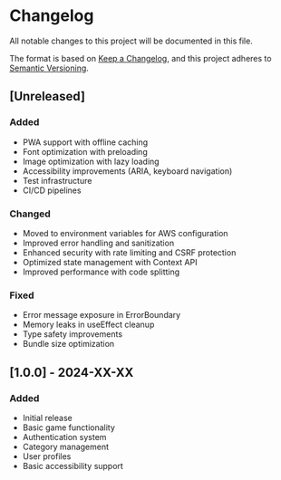 # Changelog

All notable changes to this project will be documented in this file.

The format is based on [Keep a Changelog](https://keepachangelog.com/en/1.0.0/),
and this project adheres to [Semantic Versioning](https://semver.org/spec/v2.0.0.html).

## [Unreleased]

### Added
- PWA support with offline caching
- Font optimization with preloading
- Image optimization with lazy loading
- Accessibility improvements (ARIA, keyboard navigation)
- Test infrastructure
- CI/CD pipelines

### Changed
- Moved to environment variables for AWS configuration
- Improved error handling and sanitization
- Enhanced security with rate limiting and CSRF protection
- Optimized state management with Context API
- Improved performance with code splitting

### Fixed
- Error message exposure in ErrorBoundary
- Memory leaks in useEffect cleanup
- Type safety improvements
- Bundle size optimization

## [1.0.0] - 2024-XX-XX

### Added
- Initial release
- Basic game functionality
- Authentication system
- Category management
- User profiles
- Basic accessibility support